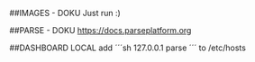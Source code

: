 ##IMAGES - DOKU
Just run :)

##PARSE - DOKU
https://docs.parseplatform.org


##DASHBOARD LOCAL
add 
´´´sh
127.0.0.1       parse
´´´
to /etc/hosts